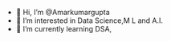 - 👋 Hi, I’m @Amarkumargupta
- 👀 I’m interested in Data Science,M L and A.I.
- 🌱 I’m currently learning DSA,



<!---
Amarkumargupta/Amarkumargupta is a ✨ special ✨ repository because its `README.md` (this file) appears on your GitHub profile.
You can click the Preview link to take a look at your changes.
--->
